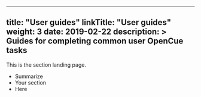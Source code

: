 
---
title: "User guides"
linkTitle: "User guides"
weight: 3
date: 2019-02-22
description: >
  Guides for completing common user OpenCue tasks
---

This is the section landing page.

* Summarize
* Your section
* Here

